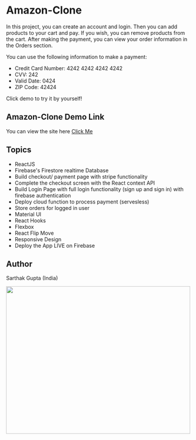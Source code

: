 # Amazon-Clone

In this project, you can create an account and login. Then you can add products to your cart and pay. If you wish, you can remove products from the cart. After making the payment, you can view your order information in the Orders section.

You can use the following information to make a payment:
- Credit Card Number: 4242 4242 4242 4242
- CVV: 242
- Valid Date: 0424
- ZIP Code: 42424

Click demo to try it by yourself!

## Amazon-Clone Demo Link

You can view the site here
[Click Me]()

## Topics

- ReactJS
- Firebase's Firestore realtime Database
- Build checkout/ payment page with stripe functionality
- Complete the checkout screen with the React context API
- Build Login Page with full login functionality (sign up and sign in) with firebase authentication
- Deploy cloud function to process payment (servesless)
- Store orders for logged in user
- Material UI
- React Hooks
- Flexbox
- React Flip Move
- Responsive Design
- Deploy the App LIVE on Firebase



## Author

Sarthak Gupta (India)

<img src="https://avatars.githubusercontent.com/u/112719855?s=400&u=a2792bb7fab456f84f008135cb71dce494c0de00&v=4"  width= 500px height= 400px>
